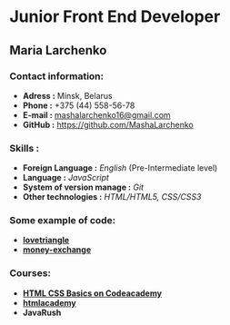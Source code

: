 # Junior Front End Developer 
  
## __Maria Larchenko__  

### Contact information:  
 * __Adress :__ Minsk, Belarus
 * __Phone :__ +375 (44) 558-56-78  
 * __E-mail :__ mashalarchenko16@gmail.com
 * __GitHub :__ https://github.com/MashaLarchenko
 
 




### Skills :  
 * __Foreign Language :__ _English_ (Pre-Intermediate level)
 * __Language :__ _JavaScript_ 
 * __System of version manage :__ _Git_
 * __Other technologies :__ _HTML/HTML5, CSS/CSS3_
 
 ### Some example of code: 
 * __[lovetriangle](https://github.com/MashaLarchenko/love-triangle/blob/master/src/index.js)__ 
 * __[money-exchange](https://github.com/MashaLarchenko/money-exchange/blob/master/src/index.js)__
 
 ### Courses:
 * __[HTML CSS Basics on Codeacademy](https://www.codecademy.com/users/MariaLarchenko/achievements)__
 * __[htmlacademy](https://htmlacademy.ru/profile/id538487/achievements)__
 * __JavaRush__
 

 
 
